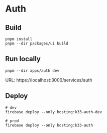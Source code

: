 # Auth

## Build

```shell
pnpm install
pnpm --dir packages/ui build
```

## Run locally

```shell
pnpm --dir apps/auth dev
```

URL: https://localhost:3000/services/auth

## Deploy

```shell
# dev
firebase deploy --only hosting:k33-auth-dev

# prod
firebase deploy --only hosting:k33-auth
```

